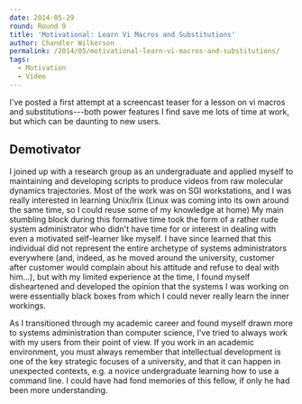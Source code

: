 ```yaml
---
date: 2014-05-29
round: Round 9
title: 'Motivational: Learn Vi Macros and Substitutions'
author: Chandler Wilkerson
permalink: /2014/05/motivational-learn-vi-macros-and-substitutions/
tags:
  - Motivation
  - Video
---
```

I've posted a first attempt at a screencast teaser for a lesson on vi macros and substitutions---both power features I find save me lots of time at work, but which can be daunting to new users.



## Demotivator

I joined up with a research group as an undergraduate and applied myself to maintaining and developing scripts to produce videos from raw molecular dynamics trajectories. Most of the work was on SGI workstations, and I was really interested in learning Unix/Irix (Linux was coming into its own around the same time, so I could reuse some of my knowledge at home) My main stumbling block during this formative time took the form of a rather rude system administrator who didn't have time for or interest in dealing with even a motivated self-learner like myself. I have since learned that this individual did not represent the entire archetype of systems administrators everywhere (and, indeed, as he moved around the university, customer after customer would complain about his attitude and refuse to deal with him...), but with my limited experience at the time, I found myself disheartened and developed the opinion that the systems I was working on were essentially black boxes from which I could never really learn the inner workings.

As I transitioned through my academic career and found myself drawn more to systems administration than computer science, I've tried to always work with my users from their point of view. If you work in an academic environment, you must always remember that intellectual development is one of the key strategic focuses of a university, and that it can happen in unexpected contexts, e.g. a novice undergraduate learning how to use a command line. I could have had fond memories of this fellow, if only he had been more understanding.
